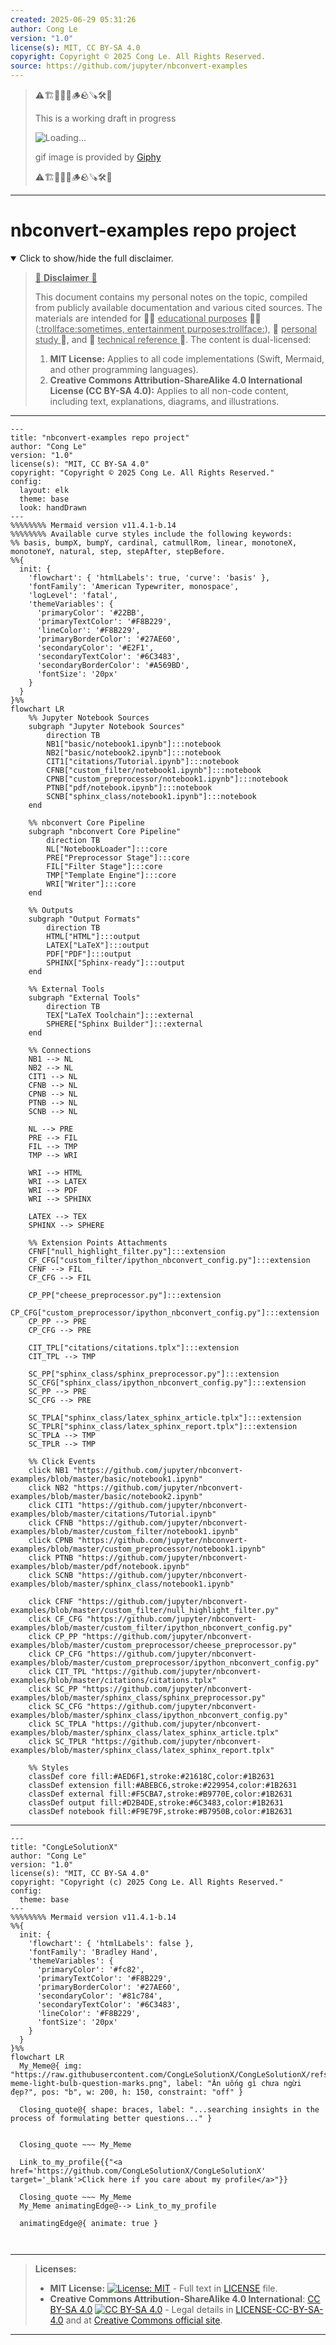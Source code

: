 ```yaml
---
created: 2025-06-29 05:31:26
author: Cong Le
version: "1.0"
license(s): MIT, CC BY-SA 4.0
copyright: Copyright © 2025 Cong Le. All Rights Reserved.
source: https://github.com/jupyter/nbconvert-examples
---
```



> ⚠️🏗️🚧🦺🧱🪵🪨🪚🛠️👷
> 
> This is a working draft in progress
> 
> ![Loading...](https://media2.giphy.com/media/v1.Y2lkPTc5MGI3NjExMXVjejV3dnVjc2o5MXd3eXBvcDR1cHlzbHQ1Z2R6YjY0ZHpmdjJ6OCZlcD12MV9pbnRlcm5hbF9naWZfYnlfaWQmY3Q9Zw/hL9q5k9dk9l0wGd4e0/giphy.gif)
>
> gif image is provided by [Giphy](https://giphy.com)
> 
> ⚠️🏗️🚧🦺🧱🪵🪨🪚🛠️👷


----




# nbconvert-examples repo project
<details open>
<summary>Click to show/hide the full disclaimer.</summary>
   
> <ins>📢 **Disclaimer** 🚨</ins>
>
> This document contains my personal notes on the topic,
> compiled from publicly available documentation and various cited sources.
> The materials are intended for 👨‍🎓 <ins>educational purposes</ins> 👨‍🎓 (<ins>:trollface:sometimes, entertainment purposes:trollface:</ins>), 📖 <ins> personal study </ins> 📖, and 🔖 <ins> technical reference </ins> 🔖.
> The content is dual-licensed:
> 1. **MIT License:** Applies to all code implementations (Swift, Mermaid, and other programming languages).
> 2. **Creative Commons Attribution-ShareAlike 4.0 International License (CC BY-SA 4.0):** Applies to all non-code content, including text, explanations, diagrams, and illustrations.

</details>



---

```mermaid
---
title: "nbconvert-examples repo project"
author: "Cong Le"
version: "1.0"
license(s): "MIT, CC BY-SA 4.0"
copyright: "Copyright © 2025 Cong Le. All Rights Reserved."
config:
  layout: elk
  theme: base
  look: handDrawn
---
%%%%%%%% Mermaid version v11.4.1-b.14
%%%%%%%% Available curve styles include the following keywords:
%% basis, bumpX, bumpY, cardinal, catmullRom, linear, monotoneX, monotoneY, natural, step, stepAfter, stepBefore.
%%{
  init: {
    'flowchart': { 'htmlLabels': true, 'curve': 'basis' },
    'fontFamily': 'American Typewriter, monospace',
    'logLevel': 'fatal',
    'themeVariables': {
      'primaryColor': '#22BB',
      'primaryTextColor': '#F8B229',
      'lineColor': '#F8B229',
      'primaryBorderColor': '#27AE60',
      'secondaryColor': '#E2F1',
      'secondaryTextColor': '#6C3483',
      'secondaryBorderColor': '#A569BD',
      'fontSize': '20px'
    }
  }
}%%
flowchart LR
    %% Jupyter Notebook Sources
    subgraph "Jupyter Notebook Sources"
        direction TB
        NB1["basic/notebook1.ipynb"]:::notebook
        NB2["basic/notebook2.ipynb"]:::notebook
        CIT1["citations/Tutorial.ipynb"]:::notebook
        CFNB["custom_filter/notebook1.ipynb"]:::notebook
        CPNB["custom_preprocessor/notebook1.ipynb"]:::notebook
        PTNB["pdf/notebook.ipynb"]:::notebook
        SCNB["sphinx_class/notebook1.ipynb"]:::notebook
    end

    %% nbconvert Core Pipeline
    subgraph "nbconvert Core Pipeline"
        direction TB
        NL["NotebookLoader"]:::core
        PRE["Preprocessor Stage"]:::core
        FIL["Filter Stage"]:::core
        TMP["Template Engine"]:::core
        WRI["Writer"]:::core
    end

    %% Outputs
    subgraph "Output Formats"
        direction TB
        HTML["HTML"]:::output
        LATEX["LaTeX"]:::output
        PDF["PDF"]:::output
        SPHINX["Sphinx-ready"]:::output
    end

    %% External Tools
    subgraph "External Tools"
        direction TB
        TEX["LaTeX Toolchain"]:::external
        SPHERE["Sphinx Builder"]:::external
    end

    %% Connections
    NB1 --> NL
    NB2 --> NL
    CIT1 --> NL
    CFNB --> NL
    CPNB --> NL
    PTNB --> NL
    SCNB --> NL

    NL --> PRE
    PRE --> FIL
    FIL --> TMP
    TMP --> WRI

    WRI --> HTML
    WRI --> LATEX
    WRI --> PDF
    WRI --> SPHINX

    LATEX --> TEX
    SPHINX --> SPHERE

    %% Extension Points Attachments
    CFNF["null_highlight_filter.py"]:::extension
    CF_CFG["custom_filter/ipython_nbconvert_config.py"]:::extension
    CFNF --> FIL
    CF_CFG --> FIL

    CP_PP["cheese_preprocessor.py"]:::extension
    CP_CFG["custom_preprocessor/ipython_nbconvert_config.py"]:::extension
    CP_PP --> PRE
    CP_CFG --> PRE

    CIT_TPL["citations/citations.tplx"]:::extension
    CIT_TPL --> TMP

    SC_PP["sphinx_class/sphinx_preprocessor.py"]:::extension
    SC_CFG["sphinx_class/ipython_nbconvert_config.py"]:::extension
    SC_PP --> PRE
    SC_CFG --> PRE

    SC_TPLA["sphinx_class/latex_sphinx_article.tplx"]:::extension
    SC_TPLR["sphinx_class/latex_sphinx_report.tplx"]:::extension
    SC_TPLA --> TMP
    SC_TPLR --> TMP

    %% Click Events
    click NB1 "https://github.com/jupyter/nbconvert-examples/blob/master/basic/notebook1.ipynb"
    click NB2 "https://github.com/jupyter/nbconvert-examples/blob/master/basic/notebook2.ipynb"
    click CIT1 "https://github.com/jupyter/nbconvert-examples/blob/master/citations/Tutorial.ipynb"
    click CFNB "https://github.com/jupyter/nbconvert-examples/blob/master/custom_filter/notebook1.ipynb"
    click CPNB "https://github.com/jupyter/nbconvert-examples/blob/master/custom_preprocessor/notebook1.ipynb"
    click PTNB "https://github.com/jupyter/nbconvert-examples/blob/master/pdf/notebook.ipynb"
    click SCNB "https://github.com/jupyter/nbconvert-examples/blob/master/sphinx_class/notebook1.ipynb"

    click CFNF "https://github.com/jupyter/nbconvert-examples/blob/master/custom_filter/null_highlight_filter.py"
    click CF_CFG "https://github.com/jupyter/nbconvert-examples/blob/master/custom_filter/ipython_nbconvert_config.py"
    click CP_PP "https://github.com/jupyter/nbconvert-examples/blob/master/custom_preprocessor/cheese_preprocessor.py"
    click CP_CFG "https://github.com/jupyter/nbconvert-examples/blob/master/custom_preprocessor/ipython_nbconvert_config.py"
    click CIT_TPL "https://github.com/jupyter/nbconvert-examples/blob/master/citations/citations.tplx"
    click SC_PP "https://github.com/jupyter/nbconvert-examples/blob/master/sphinx_class/sphinx_preprocessor.py"
    click SC_CFG "https://github.com/jupyter/nbconvert-examples/blob/master/sphinx_class/ipython_nbconvert_config.py"
    click SC_TPLA "https://github.com/jupyter/nbconvert-examples/blob/master/sphinx_class/latex_sphinx_article.tplx"
    click SC_TPLR "https://github.com/jupyter/nbconvert-examples/blob/master/sphinx_class/latex_sphinx_report.tplx"

    %% Styles
    classDef core fill:#AED6F1,stroke:#21618C,color:#1B2631
    classDef extension fill:#ABEBC6,stroke:#229954,color:#1B2631
    classDef external fill:#F5CBA7,stroke:#B9770E,color:#1B2631
    classDef output fill:#D2B4DE,stroke:#6C3483,color:#1B2631
    classDef notebook fill:#F9E79F,stroke:#B7950B,color:#1B2631

```

----

<!-- 
```mermaid
%% Current Mermaid version
info
```  -->


```mermaid
---
title: "CongLeSolutionX"
author: "Cong Le"
version: "1.0"
license(s): "MIT, CC BY-SA 4.0"
copyright: "Copyright (c) 2025 Cong Le. All Rights Reserved."
config:
  theme: base
---
%%%%%%%% Mermaid version v11.4.1-b.14
%%{
  init: {
    'flowchart': { 'htmlLabels': false },
    'fontFamily': 'Bradley Hand',
    'themeVariables': {
      'primaryColor': '#fc82',
      'primaryTextColor': '#F8B229',
      'primaryBorderColor': '#27AE60',
      'secondaryColor': '#81c784',
      'secondaryTextColor': '#6C3483',
      'lineColor': '#F8B229',
      'fontSize': '20px'
    }
  }
}%%
flowchart LR
  My_Meme@{ img: "https://raw.githubusercontent.com/CongLeSolutionX/CongLeSolutionX/refs/heads/main/assets/images/My-meme-light-bulb-question-marks.png", label: "Ăn uống gì chưa ngừi đẹp?", pos: "b", w: 200, h: 150, constraint: "off" }

  Closing_quote@{ shape: braces, label: "...searching insights in the process of formulating better questions..." }
    

  Closing_quote ~~~ My_Meme
    
  Link_to_my_profile{{"<a href='https://github.com/CongLeSolutionX/CongLeSolutionX' target='_blank'>Click here if you care about my profile</a>"}}

  Closing_quote ~~~ My_Meme
  My_Meme animatingEdge@--> Link_to_my_profile
  
  animatingEdge@{ animate: true }



```

---
>**Licenses:**
>
>- **MIT License:**  [![License: MIT](https://img.shields.io/badge/License-MIT-yellow.svg)](LICENSE) - Full text in [LICENSE](LICENSE) file.
>- **Creative Commons Attribution-ShareAlike 4.0 International**: [CC BY-SA 4.0](https://creativecommons.org/licenses/by-sa/4.0/) [![CC BY-SA 4.0](https://licensebuttons.net/l/by-sa/4.0/88x31.png)](https://creativecommons.org/licenses/by-sa/4.0/) - Legal details in [LICENSE-CC-BY-SA-4.0](THE_PAST/LICENSE-CC-BY-SA-4.0) and at [Creative Commons official site](https://creativecommons.org/licenses/by-sa/4.0/).
>
---